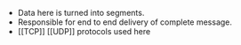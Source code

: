 - Data here is turned into segments. 
- Responsible for end to end delivery of complete message.
- [[TCP]] [[UDP]] protocols used here

